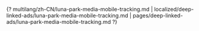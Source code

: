 {? multilang/zh-CN/luna-park-media-mobile-tracking.md | localized/deep-linked-ads/luna-park-media-mobile-tracking.md | pages/deep-linked-ads/luna-park-media-mobile-tracking.md ?}
